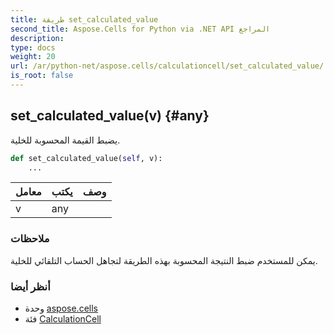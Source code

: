 ```yaml
---
title: طريقة set_calculated_value
second_title: Aspose.Cells for Python via .NET API المراجع
description:
type: docs
weight: 20
url: /ar/python-net/aspose.cells/calculationcell/set_calculated_value/
is_root: false
---
```

##  set_calculated_value(v) {#any}
يضبط القيمة المحسوبة للخلية.



```python
def set_calculated_value(self, v):
    ...
```


| معامل| يكتب| وصف|
| :- | :- | :- |
| v | any |  |
###  ملاحظات

يمكن للمستخدم ضبط النتيجة المحسوبة بهذه الطريقة لتجاهل الحساب التلقائي للخلية.


###  أنظر أيضا

* وحدة [aspose.cells](../../)
* فئة [CalculationCell](/cells/ar/python-net/aspose.cells/calculationcell)
